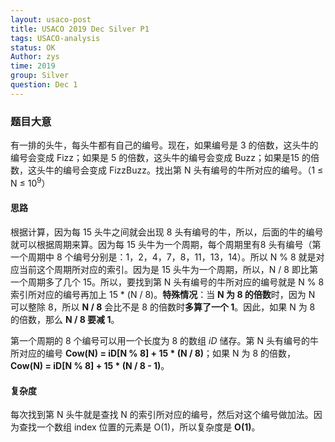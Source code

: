 ```yaml
---
layout: usaco-post
title: USACO 2019 Dec Silver P1
tags: USACO-analysis
status: OK
Author: zys
time: 2019
group: Silver
question: Dec 1
---
```


### 题目大意

有一排的头牛，每头牛都有自己的编号。现在，如果编号是 3 的倍数，这头牛的编号会变成 Fizz；如果是 5 的倍数，这头牛的编号会变成 Buzz；如果是15 的倍数，这头牛的编号会变成 FizzBuzz。找出第 N 头有编号的牛所对应的编号。（1 ≤ N ≤ 10<sup>9</sup>）



#### 思路

根据计算，因为每 15 头牛之间就会出现 8 头有编号的牛，所以，后面的牛的编号就可以根据周期来算。因为每 15 头牛为一个周期，每个周期里有8 头有编号（第一个周期中 8 个编号分别是：1，2，4，7，8，11，13，14）。所以 N % 8 就是对应当前这个周期所对应的索引。因为是 15 头牛为一个周期，所以，N / 8 即比第一个周期多了几个 15。所以，要找到第 N 头有编号的牛所对应的编号就是 N % 8 索引所对应的编号再加上 15 * (N / 8)。**特殊情况**：当 **N 为 8 的倍数**时，因为 N 可以整除 8，所以 **N / 8** 会比不是 8 的倍数时**多算了一个 1**。因此，如果 N 为 8 的倍数，那么 **N / 8 要减 1**。



第一个周期的 8 个编号可以用一个长度为 8 的数组 *iD* 储存。第 N 头有编号的牛所对应的编号 **Cow(N) = iD[N % 8] + 15 * (N / 8)**；如果 N 为 8 的倍数，**Cow(N) = iD[N % 8] + 15 * (N / 8 - 1)**。



#### 复杂度

每次找到第 N 头牛就是查找 N 的索引所对应的编号，然后对这个编号做加法。因为查找一个数组 index 位置的元素是 O(1)，所以复杂度是 **O(1)**。